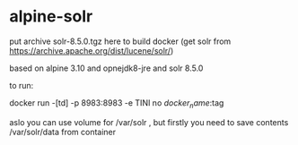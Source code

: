 # alpine-solr
put archive solr-8.5.0.tgz here to build docker
(get solr from https://archive.apache.org/dist/lucene/solr/)

based on alpine 3.10 and opnejdk8-jre and solr 8.5.0

to run:

docker run -[td] -p 8983:8983 -e TINI no $docker_name:$tag

aslo you can use volume for /var/solr , but firstly you need to save contents /var/solr/data from container


